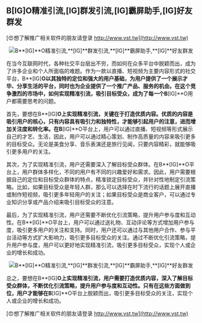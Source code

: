 ## **B**[IG]**O精准引流,**[IG]**群发引流,**[IG]**霸屏助手,**[IG]**好友群发**

[😍想了解推广相关软件的朋友请登录 http://www.vst.tw](http://www.vst.tw)

 <center><img src="https://vst.tw/MP4/tuiguang/png/6.png" alt="B**[IG]**O精准引流,**[IG]**群发引流,**[IG]**霸屏助手,**[IG]**好友群发"></center>

在当今互联网时代，各种社交平台层出不穷，而如何在众多平台中脱颖而出，成为了许多企业和个人所面临的难题。作为一款以直播、短视频为主要内容形式的社交平台，B**[IG]**O以其独特的定位和强大的用户基础，为用户提供了一个展示才华、分享生活的平台，同时也为企业提供了一个推广产品、服务的机会。在这个竞争激烈的市场中，如何实现精准引流，吸引目标受众，成为了每一个B**[IG]**O用户都需要思考的问题。

首先，要想在B**[IG]**O上实现精准引流，关键在于打造优质内容。优质的内容是吸引用户的核心，只有内容具有吸引力和独特性，才能够引起用户的注意，进而增加关注度和转化率。在B**[IG]**O平台上，用户可以通过直播、短视频等形式展示自己的才艺、生活，因此，用户可以通过精心策划、制作高质量的内容来吸引更多的目标受众。无论是美食分享、音乐表演还是旅行见闻，只要内容精彩，就能够吸引更多用户的关注。

其次，为了实现精准引流，用户还需要深入了解目标受众群体。在B**[IG]**O平台上，用户群体多样化，不同的用户有不同的兴趣爱好和需求。因此，用户需要根据自己的定位和目标受众群体的特点，精准锁定目标受众，并针对性地制定引流策略。比如，如果目标受众是年轻人群，那么可以选择在时下流行的话题上展开直播或制作短视频，吸引更多年轻用户的关注；如果目标受众是商业客户，可以通过专业知识分享或产品介绍来吸引目标受众的注意。

最后，为了实现精准引流，用户还需要不断优化引流策略，提升用户参与度和互动性。在B**[IG]**O平台上，用户可以通过送礼物、互动评论等方式增加用户参与度，吸引更多用户的关注和支持。同时，用户还可以通过与其他用户合作、参与平台活动等方式扩大影响力，吸引更多目标受众的关注。通过不断优化引流策略，提升用户参与度，用户可以更好地实现精准引流，吸引更多目标受众，实现个人或企业的增长和成功。

 <center><img src="https://vst.tw/MP4/tuiguang/png/5.png" alt="B**[IG]**O精准引流,**[IG]**群发引流,**[IG]**霸屏助手,**[IG]**好友群发"></center>

总之，要想在B**[IG]**O上实现精准引流，用户需要打造优质内容，深入了解目标受众群体，不断优化引流策略，提升用户参与度和互动性。只有在这些方面做到位，用户才能够在B**[IG]**O平台上脱颖而出，吸引更多目标受众的关注，实现个人或企业的增长和成功。

[😍想了解推广相关软件的朋友请登录 http://www.vst.tw](http://www.vst.tw)



